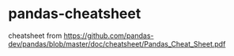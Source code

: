 # pandas-cheatsheet
cheatsheet from https://github.com/pandas-dev/pandas/blob/master/doc/cheatsheet/Pandas_Cheat_Sheet.pdf
